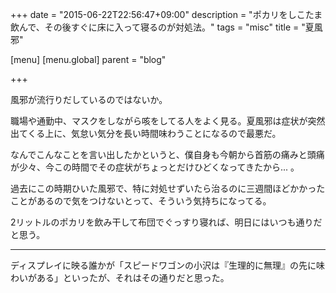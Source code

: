 +++
date = "2015-06-22T22:56:47+09:00"
description = "ポカリをしこたま飲んで、その後すぐに床に入って寝るのが対処法。"
tags = "misc"
title = "夏風邪"

[menu]
  [menu.global]
    parent = "blog"

+++

風邪が流行りだしているのではないか。

職場や通勤中、マスクをしながら咳をしてる人をよく見る。夏風邪は症状が突然出てくる上に、気怠い気分を長い時間味わうことになるので最悪だ。

なんでこんなことを言い出したかというと、僕自身も今朝から首筋の痛みと頭痛が少々、今この時間でその症状がちょっとだけひどくなってきたから... 。

過去にこの時期ひいた風邪で、特に対処せずいたら治るのに三週間ほどかかったことがあるので気をつけないとって、そういう気持ちになってる。

2リットルのポカリを飲み干して布団でぐっすり寝れば、明日にはいつも通りだと思う。

---

ディスプレイに映る誰かが「スピードワゴンの小沢は『生理的に無理』の先に味わいがある」といったが、それはその通りだと思った。
